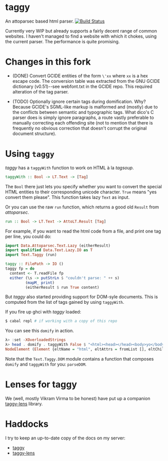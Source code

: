 taggy
=====

An attoparsec based html parser. [![Build Status](https://secure.travis-ci.org/alpmestan/taggy.png?branch=master)](http://travis-ci.org/alpmestan/taggy)

Currently very WIP but already supports a fairly decent range of common websites. I haven't managed to find a website with which it chokes, using the current parser. The performance is quite promising.

Changes in this fork
====================

- (DONE) Convert GCIDE entities of the form `\'xx` where `xx` is a hex escape code. The
  conversion table was extracted from the GNU GCIDE dictionary (v0.51)--see
  webfont.txt in the GCIDE repo. This required alteration of the tag parser.

- (TODO) Optionally ignore certain tags during domification. Why? Because
  GCIDE's SGML-like markup is malformed and (mostly) due to the conflicts
  between semantic and typographic tags. What dico's C parser does is simply
  ignore paragraphs, a route vastly preferable to manually correcting each
  offending site (not to mention that there is frequently no obvious correction
  that doesn't corrupt the original document structure).

Using `taggy`
=============

_taggy_ has a `taggyWith` function to work on HTML à la _tagsoup_.

``` haskell
taggyWith :: Bool -> LT.Text -> [Tag]
```

The `Bool` there just lets you specify whether you want to convert the special HTML entities to their corresponding unicode character. `True` means "yes convert them please". This function takes lazy `Text` as input.

Or you can use the raw `run` function, which returns a good old `Result` from _attoparsec_.

``` haskell
run :: Bool -> LT.Text -> AttoLT.Result [Tag]
```

For example, if you want to read the html code from a file, and print one tag per line, you could do:

``` haskell
import Data.Attoparsec.Text.Lazy (eitherResult)
import qualified Data.Text.Lazy.IO as T
import Text.Taggy (run)

taggy :: FilePath -> IO ()
taggy fp = do
  content <- T.readFile fp
  either (\s -> putStrLn $ "couldn't parse: " ++ s)
         (mapM_ print)
         (eitherResult $ run True content)
```

But _taggy_ also started providing support for DOM-syle documents. This is computed from the list of tags gained by using `taggyWith`.

If you fire up ghci with _taggy_ loaded:

``` bash
$ cabal repl # if working with a copy of this repo
```

You can see this `domify` in action.

``` haskell
λ> :set -XOverloadedStrings
λ> head . domify . taggyWith False $ "<html><head></head><body>yo</body></html>"
NodeElement (Element {eltName = "html", eltAttrs = fromList [], eltChildren = [NodeElement (Element {eltName = "head", eltAttrs = fromList [], eltChildren = []}),NodeElement (Element {eltName = "body", eltAttrs = fromList [], eltChildren = [NodeContent "yo"]})]})
```

Note that the `Text.Taggy.DOM` module contains a function
that composes `domify` and `taggyWith` for you: `parseDOM`.

Lenses for taggy
================

We (well, mostly Vikram Virma to be honest) have
put up a companion [taggy-lens](http://github.com/alpmestan/taggy-lens)
library.

Haddocks
========

I try to keep an up-to-date copy of the docs on my server:

- [taggy](https://hackage.haskell.org/package/taggy)
- [taggy-lens](https://hackage.haskell.org/package/taggy-lens)

